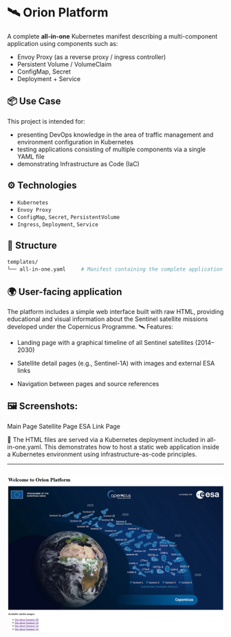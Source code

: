 # 🛰️ Orion Platform

A complete **all-in-one** Kubernetes manifest describing a multi-component application using components such as:
- Envoy Proxy (as a reverse proxy / ingress controller)
- Persistent Volume / VolumeClaim
- ConfigMap, Secret
- Deployment + Service

## 📦 Use Case

This project is intended for:
- presenting DevOps knowledge in the area of traffic management and environment configuration in Kubernetes
- testing applications consisting of multiple components via a single YAML file
- demonstrating Infrastructure as Code (IaC)

## ⚙️ Technologies

- `Kubernetes`
- `Envoy Proxy`
- `ConfigMap`, `Secret`, `PersistentVolume`
- `Ingress`, `Deployment`, `Service`

## 📁 Structure

```bash
templates/
└── all-in-one.yaml     # Manifest containing the complete application environment
```
## 🌍 User-facing application

The platform includes a simple web interface built with raw HTML, providing educational and visual information about the Sentinel satellite missions developed under the Copernicus Programme.
🛰️ Features:

- Landing page with a graphical timeline of all Sentinel satellites (2014–2030)

- Satellite detail pages (e.g., Sentinel-1A) with images and external ESA links

- Navigation between pages and source references

## 🖼️ Screenshots:
Main Page	Satellite Page	ESA Link Page

🧪 The HTML files are served via a Kubernetes deployment included in all-in-one.yaml.
This demonstrates how to host a static web application inside a Kubernetes environment using infrastructure-as-code principles.

---
![Preview](./main_site.png)
---
